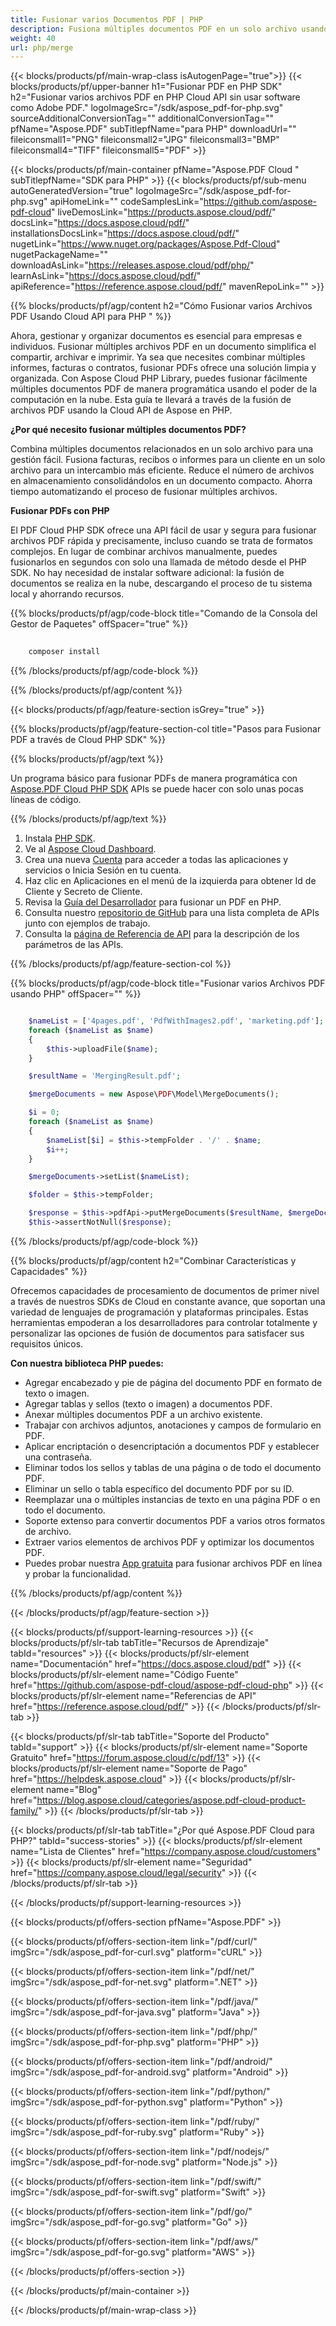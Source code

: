 ```yaml
---
title: Fusionar varios Documentos PDF | PHP
description: Fusiona múltiples documentos PDF en un solo archivo usando PHP y Aspose.PDF Cloud SDK.
weight: 40
url: php/merge
---
```


{{< blocks/products/pf/main-wrap-class isAutogenPage="true">}}
{{< blocks/products/pf/upper-banner h1="Fusionar PDF en PHP SDK" h2="Fusionar varios archivos PDF en PHP Cloud API sin usar software como Adobe PDF." logoImageSrc="/sdk/aspose_pdf-for-php.svg" sourceAdditionalConversionTag="" additionalConversionTag="" pfName="Aspose.PDF" subTitlepfName="para PHP" downloadUrl="" fileiconsmall1="PNG" fileiconsmall2="JPG" fileiconsmall3="BMP" fileiconsmall4="TIFF" fileiconsmall5="PDF" >}}

{{< blocks/products/pf/main-container pfName="Aspose.PDF Cloud " subTitlepfName="SDK para PHP" >}}
{{< blocks/products/pf/sub-menu autoGeneratedVersion="true" logoImageSrc="/sdk/aspose_pdf-for-php.svg" apiHomeLink="" codeSamplesLink="https://github.com/aspose-pdf-cloud" liveDemosLink="https://products.aspose.cloud/pdf/" docsLink="https://docs.aspose.cloud/pdf/" installationsDocsLink="https://docs.aspose.cloud/pdf/" nugetLink="https://www.nuget.org/packages/Aspose.Pdf-Cloud" nugetPackageName="" downloadAsLink="https://releases.aspose.cloud/pdf/php/" learnAsLink="https://docs.aspose.cloud/pdf/" apiReference="https://reference.aspose.cloud/pdf/" mavenRepoLink="" >}}

{{% blocks/products/pf/agp/content h2="Cómo Fusionar varios Archivos PDF Usando Cloud API para PHP " %}}

Ahora, gestionar y organizar documentos es esencial para empresas e individuos. Fusionar múltiples archivos PDF en un documento simplifica el compartir, archivar e imprimir. Ya sea que necesites combinar múltiples informes, facturas o contratos, fusionar PDFs ofrece una solución limpia y organizada. Con Aspose Cloud PHP Library, puedes fusionar fácilmente múltiples documentos PDF de manera programática usando el poder de la computación en la nube. Esta guía te llevará a través de la fusión de archivos PDF usando la Cloud API de Aspose en PHP.

**¿Por qué necesito fusionar múltiples documentos PDF?**

Combina múltiples documentos relacionados en un solo archivo para una gestión fácil. Fusiona facturas, recibos o informes para un cliente en un solo archivo para un intercambio más eficiente. Reduce el número de archivos en almacenamiento consolidándolos en un documento compacto. Ahorra tiempo automatizando el proceso de fusionar múltiples archivos.

**Fusionar PDFs con PHP**

El PDF Cloud PHP SDK ofrece una API fácil de usar y segura para fusionar archivos PDF rápida y precisamente, incluso cuando se trata de formatos complejos. En lugar de combinar archivos manualmente, puedes fusionarlos en segundos con solo una llamada de método desde el PHP SDK. No hay necesidad de instalar software adicional: la fusión de documentos se realiza en la nube, descargando el proceso de tu sistema local y ahorrando recursos.

{{% blocks/products/pf/agp/code-block title="Comando de la Consola del Gestor de Paquetes" offSpacer="true" %}}

```bash
     
    composer install

```

{{% /blocks/products/pf/agp/code-block %}}

{{% /blocks/products/pf/agp/content %}}

{{< blocks/products/pf/agp/feature-section isGrey="true" >}}

{{% blocks/products/pf/agp/feature-section-col title="Pasos para Fusionar PDF a través de Cloud PHP SDK" %}}

{{% blocks/products/pf/agp/text %}}

Un programa básico para fusionar PDFs de manera programática con
[Aspose.PDF Cloud PHP SDK](https://products.aspose.cloud/pdf/php/)
APIs se puede hacer con solo unas pocas líneas de código.

{{% /blocks/products/pf/agp/text %}}

1. Instala [PHP SDK](https://pypi.org/project/asposepdfcloud/).
1. Ve al [Aspose Cloud Dashboard](https://dashboard.aspose.cloud/).
1. Crea una nueva [Cuenta](https://docs.aspose.cloud/display/storagecloud/Creating+and+Managing+Account) para acceder a todas las aplicaciones y servicios o Inicia Sesión en tu cuenta.
1. Haz clic en Aplicaciones en el menú de la izquierda para obtener Id de Cliente y Secreto de Cliente.
1. Revisa la [Guía del Desarrollador](https://docs.aspose.cloud/pdf/merge-multiple-pdf-files/) para fusionar un PDF en PHP.
1. Consulta nuestro [repositorio de GitHub](https://github.com/aspose-pdf-cloud/aspose-pdf-cloud-php) para una lista completa de APIs junto con ejemplos de trabajo.
1. Consulta la [página de Referencia de API](https://reference.aspose.cloud/pdf/#/Document) para la descripción de los parámetros de las APIs.

{{% /blocks/products/pf/agp/feature-section-col %}}


{{% blocks/products/pf/agp/code-block title="Fusionar varios Archivos PDF usando PHP" offSpacer="" %}}

```php

	$nameList = ['4pages.pdf', 'PdfWithImages2.pdf', 'marketing.pdf'];
	foreach ($nameList as $name)
	{
		$this->uploadFile($name);
	}

	$resultName = 'MergingResult.pdf';

	$mergeDocuments = new Aspose\PDF\Model\MergeDocuments();

	$i = 0;
	foreach ($nameList as $name)
	{
		$nameList[$i] = $this->tempFolder . '/' . $name;
		$i++;
	}

	$mergeDocuments->setList($nameList);

	$folder = $this->tempFolder;

	$response = $this->pdfApi->putMergeDocuments($resultName, $mergeDocuments, $storage = null, $folder);
	$this->assertNotNull($response);
```

{{% /blocks/products/pf/agp/code-block %}}

{{% blocks/products/pf/agp/content h2="Combinar Características y Capacidades" %}}

Ofrecemos capacidades de procesamiento de documentos de primer nivel a través de nuestros SDKs de Cloud en constante avance, que soportan una variedad de lenguajes de programación y plataformas principales. Estas herramientas empoderan a los desarrolladores para controlar totalmente y personalizar las opciones de fusión de documentos para satisfacer sus requisitos únicos.

**Con nuestra biblioteca PHP puedes:**

+ Agregar encabezado y pie de página del documento PDF en formato de texto o imagen.
+ Agregar tablas y sellos (texto o imagen) a documentos PDF.
+ Anexar múltiples documentos PDF a un archivo existente.
+ Trabajar con archivos adjuntos, anotaciones y campos de formulario en PDF.
+ Aplicar encriptación o desencriptación a documentos PDF y establecer una contraseña.
+ Eliminar todos los sellos y tablas de una página o de todo el documento PDF.
+ Eliminar un sello o tabla específico del documento PDF por su ID.
+ Reemplazar una o múltiples instancias de texto en una página PDF o en todo el documento.
+ Soporte extenso para convertir documentos PDF a varios otros formatos de archivo.
+ Extraer varios elementos de archivos PDF y optimizar los documentos PDF.
+ Puedes probar nuestra [App gratuita](https://products.aspose.app/pdf/merger) para fusionar archivos PDF en línea y probar la funcionalidad.

{{% /blocks/products/pf/agp/content %}}

{{< /blocks/products/pf/agp/feature-section >}}

{{< blocks/products/pf/support-learning-resources >}}
{{< blocks/products/pf/slr-tab tabTitle="Recursos de Aprendizaje" tabId="resources" >}}
{{< blocks/products/pf/slr-element name="Documentación" href="https://docs.aspose.cloud/pdf" >}}
{{< blocks/products/pf/slr-element name="Código Fuente" href="https://github.com/aspose-pdf-cloud/aspose-pdf-cloud-php" >}}
{{< blocks/products/pf/slr-element name="Referencias de API" href="https://reference.aspose.cloud/pdf/" >}}
{{< /blocks/products/pf/slr-tab >}}

{{< blocks/products/pf/slr-tab tabTitle="Soporte del Producto" tabId="support" >}}
{{< blocks/products/pf/slr-element name="Soporte Gratuito" href="https://forum.aspose.cloud/c/pdf/13" >}}
{{< blocks/products/pf/slr-element name="Soporte de Pago" href="https://helpdesk.aspose.cloud" >}}
{{< blocks/products/pf/slr-element name="Blog" href="https://blog.aspose.cloud/categories/aspose.pdf-cloud-product-family/" >}}
{{< /blocks/products/pf/slr-tab >}}

{{< blocks/products/pf/slr-tab tabTitle="¿Por qué Aspose.PDF Cloud para PHP?" tabId="success-stories" >}}
{{< blocks/products/pf/slr-element name="Lista de Clientes" href="https://company.aspose.cloud/customers" >}}
{{< blocks/products/pf/slr-element name="Seguridad" href="https://company.aspose.cloud/legal/security" >}}
{{< /blocks/products/pf/slr-tab >}}

{{< /blocks/products/pf/support-learning-resources >}}

{{< blocks/products/pf/offers-section pfName="Aspose.PDF" >}}

{{< blocks/products/pf/offers-section-item link="/pdf/curl/" imgSrc="/sdk/aspose_pdf-for-curl.svg" platform="cURL" >}}

{{< blocks/products/pf/offers-section-item link="/pdf/net/" imgSrc="/sdk/aspose_pdf-for-net.svg" platform=".NET" >}}

{{< blocks/products/pf/offers-section-item link="/pdf/java/" imgSrc="/sdk/aspose_pdf-for-java.svg" platform="Java" >}}

{{< blocks/products/pf/offers-section-item link="/pdf/php/" imgSrc="/sdk/aspose_pdf-for-php.svg" platform="PHP" >}}

{{< blocks/products/pf/offers-section-item link="/pdf/android/" imgSrc="/sdk/aspose_pdf-for-android.svg" platform="Android" >}}

{{< blocks/products/pf/offers-section-item link="/pdf/python/" imgSrc="/sdk/aspose_pdf-for-python.svg" platform="Python" >}}

{{< blocks/products/pf/offers-section-item link="/pdf/ruby/" imgSrc="/sdk/aspose_pdf-for-ruby.svg" platform="Ruby" >}}

{{< blocks/products/pf/offers-section-item link="/pdf/nodejs/" imgSrc="/sdk/aspose_pdf-for-node.svg" platform="Node.js" >}}

{{< blocks/products/pf/offers-section-item link="/pdf/swift/" imgSrc="/sdk/aspose_pdf-for-swift.svg" platform="Swift" >}}

{{< blocks/products/pf/offers-section-item link="/pdf/go/" imgSrc="/sdk/aspose_pdf-for-go.svg" platform="Go" >}}

{{< blocks/products/pf/offers-section-item link="/pdf/aws/" imgSrc="/sdk/aspose_pdf-for-go.svg" platform="AWS" >}}

{{< /blocks/products/pf/offers-section >}}

<!-- sobrearchivo Termina -->

{{< /blocks/products/pf/main-container >}}

{{< /blocks/products/pf/main-wrap-class >}}

